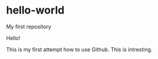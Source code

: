 # hello-world
My first repository

Hello!

This is my first attempt how to use Github.
This is intresting.
